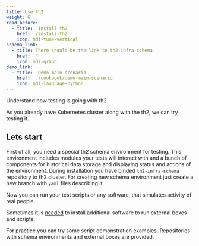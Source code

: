 ```yaml
---
title: Use th2
weight: 6
read_before:
  - title:  Install th2
    href: ./install-th2
    icon: mdi-tune-vertical
schema_link:
  - title: There should be the link to th2-infra-schema
    href: ''
    icon: mdi-graph
demo_link:
  - title:  Demo main scenario
    href: ../cookbook/demo-main-scenario
    icon: mdi-language-python
---
```


Understand how testing is going with th2.

<!--more-->

As you already have Kubernetes cluster along with the th2, we can try testing it.

## Lets start

First of all, you need a special th2 schema environment for testing. This environment includes modules your tests will interact with and a bunch of components for historical data storage and displaying status and actions of the environment. During installation you have binded `th2-infra-schema` repository to th2 cluster. For creating new schema environment just create a new branch with `yaml` files describing it.

<recommendations :items="schema_link"></recommendations>

Now you can run your test scripts or any software, that simulates activity of real people.

<notice info>

Sometimes it is [needed](./requirements/software#tester-box) to install additional software to run external boxes and scripts.

</notice>

For practice you can try some script demonstration examples. Repositories with schema environments and external boxes are provided.

<recommendations :items="demo_link"></recommendations>
